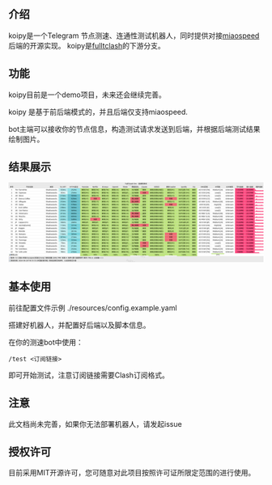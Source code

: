 ## 介绍

koipy是一个Telegram 节点测速、连通性测试机器人，同时提供对接[miaospeed](https://github.com/AirportR/miaospeed)后端的开源实现。
koipy是[fulltclash](https://github.com/AirportR/FullTclash)的下游分支。

## 功能

koipy目前是一个demo项目，未来还会继续完善。

koipy 是基于前后端模式的，并且后端仅支持miaospeed.

bot主端可以接收你的节点信息，构造测试请求发送到后端，并根据后端测试结果绘制图片。

## 结果展示
![测试](https://raw.githubusercontent.com/koipy-org/koipy/master/resources/image/example.png)
## 基本使用

前往配置文件示例 ./resources/config.example.yaml

搭建好机器人，并配置好后端以及脚本信息。



在你的测速bot中使用：

```
/test <订阅链接>
```

即可开始测试，注意订阅链接需要Clash订阅格式。



## 注意

此文档尚未完善，如果你无法部署机器人，请发起issue



## 授权许可

目前采用MIT开源许可，您可随意对此项目按照许可证所限定范围的进行使用。

